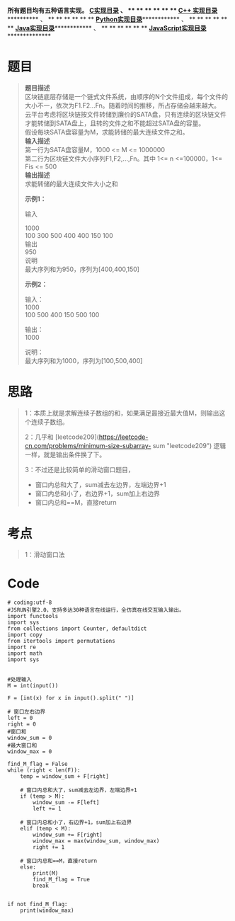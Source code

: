 **所有题目均有五种语言实现。
**[C实现目录](https://renjie.blog.csdn.net/article/details/129190260 "C实现目录")** 、
** ** ** ** ** ** **[C++
实现目录](https://blog.csdn.net/misayaaaaa/category_12036814.html "C++
实现目录")************** 、 ** ** ** ** ** **
**[Python实现目录](https://blog.csdn.net/misayaaaaa/category_12111005.html
"Python实现目录")************** 、 ** ** ** ** ** **
**[Java实现目录](https://blog.csdn.net/misayaaaaa/category_12111006.html
"Java实现目录")************** 、 ** ** ** ** ** **
**[JavaScript实现目录](https://blog.csdn.net/misayaaaaa/category_12199270.html
"JavaScript实现目录")****************

# 题目

> **题目描述**  
>  区块链底层存储是一个链式文件系统，由顺序的N个文件组成，每个文件的大小不一，依次为F1.F2...Fn。随着时间的推移，所占存储会越来越大。  
>  云平台考虑将区块链按文件转储到廉价的SATA盘，只有连续的区块链文件才能转储到SATA盘上，且转的文件之和不能超过SATA盘的容量。  
>  假设每块SATA盘容量为M，求能转储的最大连续文件之和。  
>  **输入描述**  
>  第一行为SATA盘容量M，1000 <= M <= 1000000  
>  第二行为区块链文件大小序列F1,F2,...,Fn。其中 1<= n <=100000，1<= Fis <= 500  
>  **输出描述**  
>  求能转储的最大连续文件大小之和
>
> **示例1：**
>
> 输入
>
> 1000  
>  100 300 500 400 400 150 100  
>  输出  
>  950  
>  说明  
>  最大序列和为950，序列为[400,400,150]
>
> **示例2：**
>
> 输入：  
>  1000  
>  100 500 400 150 500 100
>
> 输出：  
>  1000
>
> 说明：  
>  最大序列和为1000，序列为[100,500,400]

# 思路

> 1：本质上就是求解连续子数组的和，如果满足最接近最大值M，则输出这个连续子数组。
>
> 2：几乎和 [leetcode209](https://leetcode-cn.com/problems/minimum-size-subarray-
> sum "leetcode209") 逻辑一样，就是输出条件换了下。
>
> 3：不过还是比较简单的滑动窗口题目，
>
>   * 窗口内总和大了，sum减去左边界，左端边界+1
>   * 窗口内总和小了，右边界+1，sum加上右边界
>   * 窗口内总和==M，直接return
>

# 考点

> 1：滑动窗口法

# Code

    
    
    # coding:utf-8
    #JSRUN引擎2.0，支持多达30种语言在线运行，全仿真在线交互输入输出。 
    import functools
    import sys
    from collections import Counter, defaultdict
    import copy
    from itertools import permutations
    import re
    import math
    import sys
    
    
    #处理输入
    M = int(input())
    
    F = [int(x) for x in input().split(" ")]
    
    # 窗口左右边界
    left = 0
    right = 0
    #窗口和
    window_sum = 0
    #最大窗口和
    window_max = 0
    
    find_M_flag = False
    while (right < len(F)):
        temp = window_sum + F[right]
    
        # 窗口内总和大了，sum减去左边界，左端边界+1
        if (temp > M):
            window_sum -= F[left] 
            left += 1
        
        # 窗口内总和小了，右边界+1，sum加上右边界
        elif (temp < M):
            window_sum += F[right]
            window_max = max(window_sum, window_max)
            right += 1
        
        # 窗口内总和==M，直接return
        else:
            print(M)
            find_M_flag = True
            break
        
    
    if not find_M_flag:
        print(window_max)
    
    
    
    
    
    

